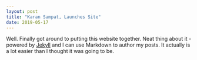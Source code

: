 ```yaml
---
layout: post
title: "Karan Sampat, Launches Site"
date: 2019-05-17
---
```


Well. Finally got around to putting this website together. Neat thing about it - powered by [Jekyll](http://jekyllrb.com) and I can use Markdown to author my posts. It actually is a lot easier than I thought it was going to be.
